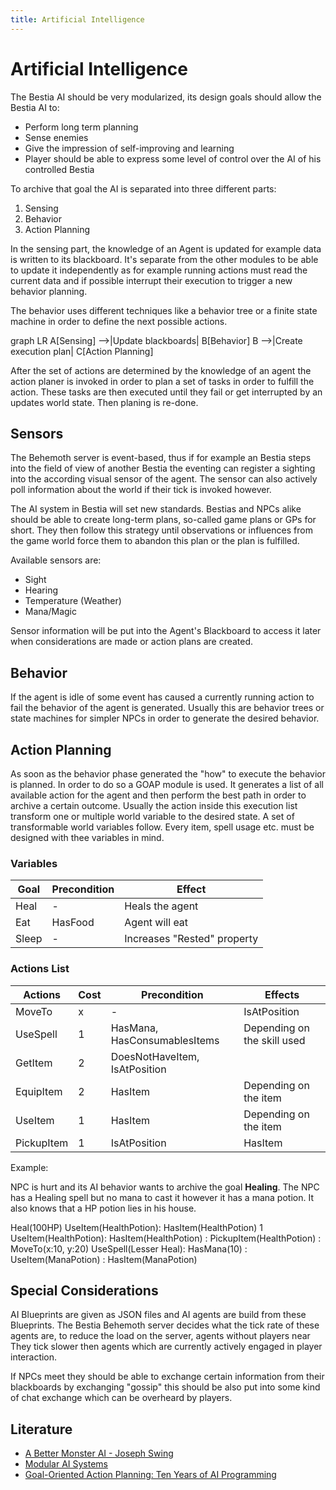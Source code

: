 ```yaml
---
title: Artificial Intelligence
---
```

# Artificial Intelligence

The Bestia AI should be very modularized, its design goals should allow the Bestia AI to:

* Perform long term planning
* Sense enemies
* Give the impression of self-improving and learning
* Player should be able to express some level of control over the AI of his controlled Bestia

To archive that goal the AI is separated into three different parts:

1. Sensing
2. Behavior
3. Action Planning

In the sensing part, the knowledge of an Agent is updated for example data is written to its blackboard.
It's separate from the other modules to be able to update it independently as for example running
actions must read the current data and if possible interrupt their execution to trigger a new behavior planning.

The behavior uses different techniques like a behavior tree or a finite state machine in order to define the next
possible actions.

graph LR
    A[Sensing] -->|Update blackboards| B[Behavior]
    B -->|Create execution plan| C[Action Planning]

After the set of actions are determined by the knowledge of an agent the action planer is invoked in order to plan
a set of tasks in order to fulfill the action. These tasks are then executed until they fail or get interrupted by an
updates world state. Then planing is re-done.

## Sensors

The Behemoth server is event-based, thus if for example an Bestia steps into the field of view of another Bestia the
eventing can register a sighting into the according visual sensor of the agent.
The sensor can also actively poll information about the world if their tick is invoked however.

The AI system in Bestia will set new standards. Bestias and NPCs alike should be able to create long-term plans, so-called
game plans or GPs for short. They then follow this strategy until observations or influences from the game world force them
to abandon this plan or the plan is fulfilled.

Available sensors are:

* Sight
* Hearing
* Temperature (Weather)
* Mana/Magic

Sensor information will be put into the Agent's Blackboard to access it later when considerations are made or action plans
are created.

## Behavior

If the agent is idle of some event has caused a currently running action to fail the behavior of the agent is generated.
Usually this are behavior trees or state machines for simpler NPCs in order to generate the desired behavior.

## Action Planning

As soon as the behavior phase generated the "how" to execute the behavior is planned. In order to do so a GOAP module is
used. It generates a list of all available action for the agent and then perform the best path in order to archive a certain
outcome. Usually the action inside this execution list transform one or multiple world variable to the desired state.
A set of transformable world variables follow. Every item, spell usage etc. must be designed with thee variables in mind.

### Variables

| Goal  | Precondition | Effect                      |
| ----- | ------------ | --------------------------- |
| Heal  | -            | Heals the agent             |
| Eat   | HasFood      | Agent will eat              |
| Sleep | -            | Increases "Rested" property |


### Actions List

| Actions    | Cost | Precondition                  | Effects                     |
| ---------- | ---- | ----------------------------- | --------------------------- |
| MoveTo     | x    | -                             | IsAtPosition                |
| UseSpell   | 1    | HasMana, HasConsumablesItems  | Depending on the skill used |
| GetItem    | 2    | DoesNotHaveItem, IsAtPosition |                             |
| EquipItem  | 2    | HasItem                       | Depending on the item       |
| UseItem    | 1    | HasItem                       | Depending on the item       |
| PickupItem | 1    | IsAtPosition                  | HasItem                     |

Example:

NPC is hurt and its AI behavior wants to archive the goal **Healing**. The NPC has a Healing spell but no mana to cast it
however it has a mana potion. It also knows that a HP potion lies in his house.

Heal(100HP)
UseItem(HealthPotion): HasItem(HealthPotion) 1
UseItem(HealthPotion): HasItem(HealthPotion) : PickupItem(HealthPotion) : MoveTo(x:10, y:20)
UseSpell(Lesser Heal): HasMana(10) : UseItem(ManaPotion) : HasItem(ManaPotion)

## Special Considerations

AI Blueprints are given as JSON files and AI agents are build from these Blueprints. The Bestia Behemoth
server decides what the tick rate of these agents are, to reduce the load on the server, agents without players near
They tick slower then agents which are currently actively engaged in player interaction.

If NPCs meet they should be able to exchange certain information from their blackboards by exchanging "gossip" this
should be also put into some kind of chat exchange which can be overheard by players.

## Literature

* [A Better Monster AI - Joseph Swing](http://www.roguebasin.com/index.php?title=A_Better_Monster_AI)
* [Modular AI Systems](https://www.youtube.com/watch?v=IvK0ZlNoxjw)
* [Goal-Oriented Action Planning: Ten Years of AI Programming](https://www.youtube.com/watch?v=gm7K68663rA)